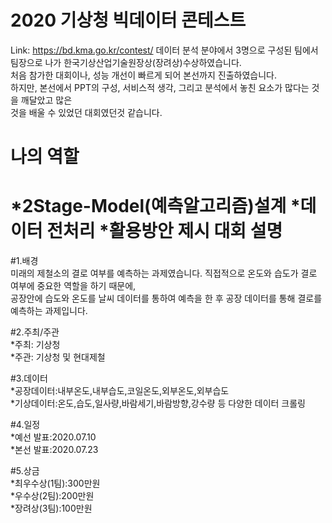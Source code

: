 2020 기상청 빅데이터 콘테스트
=====================
Link: <https://bd.kma.go.kr/contest/>
데이터 분석 분야에서 3명으로 구성된 팀에서 팀장으로 나가 한국기상산업기술원장상(장려상)수상하였습니다.   
처음 참가한 대회이나, 성능 개선이 빠르게 되어 본선까지 진출하였습니다.   
하지만, 본선에서 PPT의 구성, 서비스적 생각, 그리고 분석에서 놓친 요소가 많다는 것을 깨달았고 많은    
것을 배울 수 있었던 대회였던것 같습니다.     

나의 역할   
======
*2Stage-Model(예측알고리즘)설계
*데이터 전처리
*활용방안 제시
대회 설명   
======
#1.배경     
미래의 제철소의 결로 여부를 예측하는 과제였습니다. 직접적으로 온도와 습도가 결로 여부에 중요한 역할을 하기 때문에,     
공장안에 습도와 온도를 날씨 데이터를 통하여 예측을 한 후 공장 데이터를 통해 결로를 예측하는 과제입니다.     

#2.주최/주관         
*주최: 기상청           
*주관: 기상청 및 현대제철         

#3.데이터     
*공장데이터:내부온도,내부습도,코일온도,외부온도,외부습도     
*기상데이터:온도,습도,일사량,바람세기,바람방향,강수량 등 다양한 데이터 크롤링     

#4.일정     
*예선 발표:2020.07.10     
*본선 발표:2020.07.23     

#5.상금     
*최우수상(1팀):300만원     
*우수상(2팀):200만원     
*장려상(3팀):100만원     


